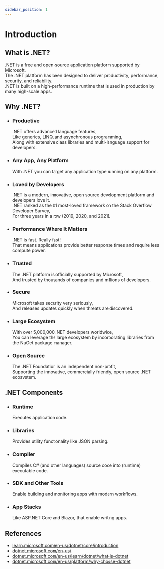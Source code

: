 ```yaml
---
sidebar_position: 1
---
```


# Introduction

## What is .NET?

.NET is a free and open-source application platform supported by Microsoft.  
The .NET platform has been designed to deliver productivity, performance, security, and reliability.  
.NET is built on a high-performance runtime that is used in production by many high-scale apps.

## Why .NET?

- ### Productive

  .NET offers advanced language features,  
  Like generics, LINQ, and asynchronous programming,  
  Along with extensive class libraries and multi-language support for developers.

- ### Any App, Any Platform

  With .NET you can target any application type running on any platform.

- ### Loved by Developers

  .NET is a modern, innovative, open source development platform and developers love it.  
  .NET ranked as the #1 most-loved framework on the Stack Overflow Developer Survey,  
  For three years in a row (2019, 2020, and 2021).

- ### Performance Where It Matters

  .NET is fast. Really fast!  
  That means applications provide better response times and require less compute power.

- ### Trusted

  The .NET platform is officially supported by Microsoft,  
  And trusted by thousands of companies and millions of developers.

- ### Secure

  Microsoft takes security very seriously,  
  And releases updates quickly when threats are discovered.

- ### Large Ecosystem

  With over 5,000,000 .NET developers worldwide,  
  You can leverage the large ecosystem by incorporating libraries from the NuGet package manager.

- ### Open Source

  The .NET Foundation is an independent non-profit,  
  Supporting the innovative, commercially friendly, open source .NET ecosystem.

## .NET Components

- ### Runtime

  Executes application code.

- ### Libraries

  Provides utility functionality like JSON parsing.

- ### Compiler

  Compiles C# (and other languages) source code into (runtime) executable code.

- ### SDK and Other Tools

  Enable building and monitoring apps with modern workflows.

- ### App Stacks

  Like ASP.NET Core and Blazor, that enable writing apps.

## References

- [learn.microsoft.com/en-us/dotnet/core/introduction](https://learn.microsoft.com/en-us/dotnet/core/introduction)
- [dotnet.microsoft.com/en-us/](https://dotnet.microsoft.com/en-us/)
- [dotnet.microsoft.com/en-us/learn/dotnet/what-is-dotnet](https://dotnet.microsoft.com/en-us/learn/dotnet/what-is-dotnet)
- [dotnet.microsoft.com/en-us/platform/why-choose-dotnet](https://dotnet.microsoft.com/en-us/platform/why-choose-dotnet)
